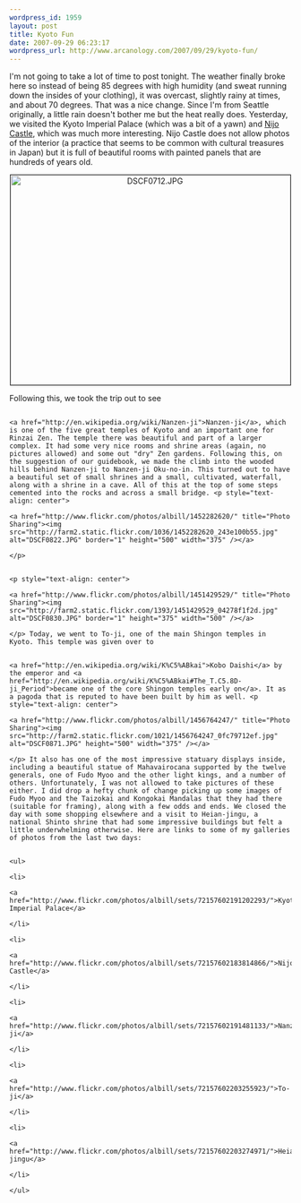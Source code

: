 ```yaml
--- 
wordpress_id: 1959
layout: post
title: Kyoto Fun
date: 2007-09-29 06:23:17
wordpress_url: http://www.arcanology.com/2007/09/29/kyoto-fun/
---
```

I'm not going to take a lot of time to post tonight. The weather finally broke here so instead of being 85 degrees with high humidity (and sweat running down the insides of your clothing), it was overcast, slightly rainy at times, and about 70 degrees. That was a nice change. Since I'm from Seattle originally, a little rain doesn't bother me but the heat really does. <lj-cut text="read the rest..."> Yesterday, we visited the Kyoto Imperial Palace (which was a bit of a yawn) and <a href="http://en.wikipedia.org/wiki/Nijo_Castle">Nijo Castle</a>, which was much more interesting. Nijo Castle does not allow photos of the interior (a practice that seems to be common with cultural treasures in Japan) but it is full of beautiful rooms with painted panels that are hundreds of years old. <p style="text-align: center">
                                                                                                                                                                                                                                                                                                                                                                                                                                                                                                                                                                                                                                                                                                                                                                                                                                                                          <a href="http://www.flickr.com/photos/albill/1452190722/" title="Photo Sharing"> <img src="http://farm2.static.flickr.com/1053/1452190722_23499440dd.jpg" alt="DSCF0712.JPG" border="1" height="375" width="500" /></a>
                                                                                                                                                                                                                                                                                                                                                                                                                                                                                                                                                                                                                                                                                                                                                                                                                                                                        </p> Following this, we took the trip out to see 
                                                                                                                                                                                                                                                                                                                                                                                                                                                                                                                                                                                                                                                                                                                                                                                                                                                                        
                                                                                                                                                                                                                                                                                                                                                                                                                                                                                                                                                                                                                                                                                                                                                                                                                                                                        <a href="http://en.wikipedia.org/wiki/Nanzen-ji">Nanzen-ji</a>, which is one of the five great temples of Kyoto and an important one for Rinzai Zen. The temple there was beautiful and part of a larger complex. It had some very nice rooms and shrine areas (again, no pictures allowed) and some out "dry" Zen gardens. Following this, on the suggestion of our guidebook, we made the climb into the wooded hills behind Nanzen-ji to Nanzen-ji Oku-no-in. This turned out to have a beautiful set of small shrines and a small, cultivated, waterfall, along with a shrine in a cave. All of this at the top of some steps cemented into the rocks and across a small bridge. <p style="text-align: center">
                                                                                                                                                                                                                                                                                                                                                                                                                                                                                                                                                                                                                                                                                                                                                                                                                                                                          <a href="http://www.flickr.com/photos/albill/1452282620/" title="Photo Sharing"><img src="http://farm2.static.flickr.com/1036/1452282620_243e100b55.jpg" alt="DSCF0822.JPG" border="1" height="500" width="375" /></a>
                                                                                                                                                                                                                                                                                                                                                                                                                                                                                                                                                                                                                                                                                                                                                                                                                                                                        </p>
                                                                                                                                                                                                                                                                                                                                                                                                                                                                                                                                                                                                                                                                                                                                                                                                                                                                        
                                                                                                                                                                                                                                                                                                                                                                                                                                                                                                                                                                                                                                                                                                                                                                                                                                                                        <p style="text-align: center">
                                                                                                                                                                                                                                                                                                                                                                                                                                                                                                                                                                                                                                                                                                                                                                                                                                                                          <a href="http://www.flickr.com/photos/albill/1451429529/" title="Photo Sharing"><img src="http://farm2.static.flickr.com/1393/1451429529_04278f1f2d.jpg" alt="DSCF0830.JPG" border="1" height="375" width="500" /></a>
                                                                                                                                                                                                                                                                                                                                                                                                                                                                                                                                                                                                                                                                                                                                                                                                                                                                        </p> Today, we went to To-ji, one of the main Shingon temples in Kyoto. This temple was given over to 
                                                                                                                                                                                                                                                                                                                                                                                                                                                                                                                                                                                                                                                                                                                                                                                                                                                                        
                                                                                                                                                                                                                                                                                                                                                                                                                                                                                                                                                                                                                                                                                                                                                                                                                                                                        <a href="http://en.wikipedia.org/wiki/K%C5%ABkai">Kobo Daishi</a> by the emperor and <a href="http://en.wikipedia.org/wiki/K%C5%ABkai#The_T.C5.8D-ji_Period">became one of the core Shingon temples early on</a>. It as a pagoda that is reputed to have been built by him as well. <p style="text-align: center">
                                                                                                                                                                                                                                                                                                                                                                                                                                                                                                                                                                                                                                                                                                                                                                                                                                                                          <a href="http://www.flickr.com/photos/albill/1456764247/" title="Photo Sharing"><img src="http://farm2.static.flickr.com/1021/1456764247_0fc79712ef.jpg" alt="DSCF0871.JPG" height="500" width="375" /></a>
                                                                                                                                                                                                                                                                                                                                                                                                                                                                                                                                                                                                                                                                                                                                                                                                                                                                        </p> It also has one of the most impressive statuary displays inside, including a beautiful statue of Mahavairocana supported by the twelve generals, one of Fudo Myoo and the other light kings, and a number of others. Unfortunately, I was not allowed to take pictures of these either. I did drop a hefty chunk of change picking up some images of Fudo Myoo and the Taizokai and Kongokai Mandalas that they had there (suitable for framing), along with a few odds and ends. We closed the day with some shopping elsewhere and a visit to Heian-jingu, a national Shinto shrine that had some impressive buildings but felt a little underwhelming otherwise. Here are links to some of my galleries of photos from the last two days: 
                                                                                                                                                                                                                                                                                                                                                                                                                                                                                                                                                                                                                                                                                                                                                                                                                                                                        
                                                                                                                                                                                                                                                                                                                                                                                                                                                                                                                                                                                                                                                                                                                                                                                                                                                                        <ul>
                                                                                                                                                                                                                                                                                                                                                                                                                                                                                                                                                                                                                                                                                                                                                                                                                                                                          <li>
                                                                                                                                                                                                                                                                                                                                                                                                                                                                                                                                                                                                                                                                                                                                                                                                                                                                            <a href="http://www.flickr.com/photos/albill/sets/72157602191202293/">Kyoto Imperial Palace</a>
                                                                                                                                                                                                                                                                                                                                                                                                                                                                                                                                                                                                                                                                                                                                                                                                                                                                          </li>
                                                                                                                                                                                                                                                                                                                                                                                                                                                                                                                                                                                                                                                                                                                                                                                                                                                                          <li>
                                                                                                                                                                                                                                                                                                                                                                                                                                                                                                                                                                                                                                                                                                                                                                                                                                                                            <a href="http://www.flickr.com/photos/albill/sets/72157602183814866/">Nijo Castle</a>
                                                                                                                                                                                                                                                                                                                                                                                                                                                                                                                                                                                                                                                                                                                                                                                                                                                                          </li>
                                                                                                                                                                                                                                                                                                                                                                                                                                                                                                                                                                                                                                                                                                                                                                                                                                                                          <li>
                                                                                                                                                                                                                                                                                                                                                                                                                                                                                                                                                                                                                                                                                                                                                                                                                                                                            <a href="http://www.flickr.com/photos/albill/sets/72157602191481133/">Nanzen-ji</a>
                                                                                                                                                                                                                                                                                                                                                                                                                                                                                                                                                                                                                                                                                                                                                                                                                                                                          </li>
                                                                                                                                                                                                                                                                                                                                                                                                                                                                                                                                                                                                                                                                                                                                                                                                                                                                          <li>
                                                                                                                                                                                                                                                                                                                                                                                                                                                                                                                                                                                                                                                                                                                                                                                                                                                                            <a href="http://www.flickr.com/photos/albill/sets/72157602203255923/">To-ji</a>
                                                                                                                                                                                                                                                                                                                                                                                                                                                                                                                                                                                                                                                                                                                                                                                                                                                                          </li>
                                                                                                                                                                                                                                                                                                                                                                                                                                                                                                                                                                                                                                                                                                                                                                                                                                                                          <li>
                                                                                                                                                                                                                                                                                                                                                                                                                                                                                                                                                                                                                                                                                                                                                                                                                                                                            <a href="http://www.flickr.com/photos/albill/sets/72157602203274971/">Heian-jingu</a>
                                                                                                                                                                                                                                                                                                                                                                                                                                                                                                                                                                                                                                                                                                                                                                                                                                                                          </li>
                                                                                                                                                                                                                                                                                                                                                                                                                                                                                                                                                                                                                                                                                                                                                                                                                                                                        </ul>